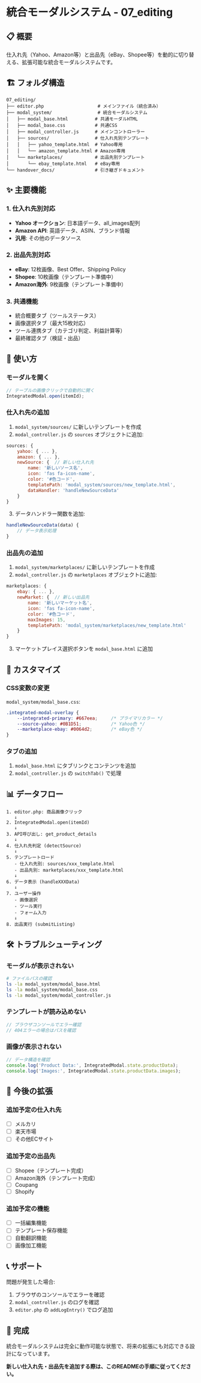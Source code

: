 # 統合モーダルシステム - 07_editing

## 📋 概要

仕入れ先（Yahoo、Amazon等）と出品先（eBay、Shopee等）を動的に切り替える、拡張可能な統合モーダルシステムです。

## 🏗️ フォルダ構造

```
07_editing/
├── editor.php                    # メインファイル（統合済み）
├── modal_system/                 # 統合モーダルシステム
│   ├── modal_base.html          # 共通モーダルHTML
│   ├── modal_base.css           # 共通CSS
│   ├── modal_controller.js      # メインコントローラー
│   ├── sources/                 # 仕入れ先別テンプレート
│   │   ├── yahoo_template.html  # Yahoo専用
│   │   └── amazon_template.html # Amazon専用
│   └── marketplaces/            # 出品先別テンプレート
│       └── ebay_template.html   # eBay専用
└── handover_docs/               # 引き継ぎドキュメント
```

## ✨ 主要機能

### 1. 仕入れ先別対応
- **Yahoo オークション**: 日本語データ、all_images配列
- **Amazon API**: 英語データ、ASIN、ブランド情報
- **汎用**: その他のデータソース

### 2. 出品先別対応
- **eBay**: 12枚画像、Best Offer、Shipping Policy
- **Shopee**: 10枚画像（テンプレート準備中）
- **Amazon海外**: 9枚画像（テンプレート準備中）

### 3. 共通機能
- 統合概要タブ（ツールステータス）
- 画像選択タブ（最大15枚対応）
- ツール連携タブ（カテゴリ判定、利益計算等）
- 最終確認タブ（検証・出品）

## 🚀 使い方

### モーダルを開く

```javascript
// テーブルの画像クリックで自動的に開く
IntegratedModal.open(itemId);
```

### 仕入れ先の追加

1. `modal_system/sources/` に新しいテンプレートを作成
2. `modal_controller.js` の `sources` オブジェクトに追加:

```javascript
sources: {
    yahoo: { ... },
    amazon: { ... },
    newSource: {  // 新しい仕入れ先
        name: '新しいソース名',
        icon: 'fas fa-icon-name',
        color: '#色コード',
        templatePath: 'modal_system/sources/new_template.html',
        dataHandler: 'handleNewSourceData'
    }
}
```

3. データハンドラー関数を追加:

```javascript
handleNewSourceData(data) {
    // データ表示処理
}
```

### 出品先の追加

1. `modal_system/marketplaces/` に新しいテンプレートを作成
2. `modal_controller.js` の `marketplaces` オブジェクトに追加:

```javascript
marketplaces: {
    ebay: { ... },
    newMarket: {  // 新しい出品先
        name: '新しいマーケット名',
        icon: 'fas fa-icon-name',
        color: '#色コード',
        maxImages: 15,
        templatePath: 'modal_system/marketplaces/new_template.html'
    }
}
```

3. マーケットプレイス選択ボタンを `modal_base.html` に追加

## 🔧 カスタマイズ

### CSS変数の変更

`modal_system/modal_base.css`:

```css
.integrated-modal-overlay {
    --integrated-primary: #667eea;     /* プライマリカラー */
    --source-yahoo: #0B1D51;           /* Yahoo色 */
    --marketplace-ebay: #0064d2;       /* eBay色 */
}
```

### タブの追加

1. `modal_base.html` にタブリンクとコンテンツを追加
2. `modal_controller.js` の `switchTab()` で処理

## 📊 データフロー

```
1. editor.php: 商品画像クリック
   ↓
2. IntegratedModal.open(itemId)
   ↓
3. API呼び出し: get_product_details
   ↓
4. 仕入れ先判定 (detectSource)
   ↓
5. テンプレートロード
   - 仕入れ先別: sources/xxx_template.html
   - 出品先別: marketplaces/xxx_template.html
   ↓
6. データ表示 (handleXXXData)
   ↓
7. ユーザー操作
   - 画像選択
   - ツール実行
   - フォーム入力
   ↓
8. 出品実行 (submitListing)
```

## 🛠️ トラブルシューティング

### モーダルが表示されない

```bash
# ファイルパスの確認
ls -la modal_system/modal_base.html
ls -la modal_system/modal_base.css
ls -la modal_system/modal_controller.js
```

### テンプレートが読み込めない

```javascript
// ブラウザコンソールでエラー確認
// 404エラーの場合はパスを確認
```

### 画像が表示されない

```javascript
// データ構造を確認
console.log('Product Data:', IntegratedModal.state.productData);
console.log('Images:', IntegratedModal.state.productData.images);
```

## 📝 今後の拡張

### 追加予定の仕入れ先
- [ ] メルカリ
- [ ] 楽天市場
- [ ] その他ECサイト

### 追加予定の出品先
- [ ] Shopee（テンプレート完成）
- [ ] Amazon海外（テンプレート完成）
- [ ] Coupang
- [ ] Shopify

### 追加予定の機能
- [ ] 一括編集機能
- [ ] テンプレート保存機能
- [ ] 自動翻訳機能
- [ ] 画像加工機能

## 📞 サポート

問題が発生した場合:

1. ブラウザのコンソールでエラーを確認
2. `modal_controller.js` のログを確認
3. `editor.php` の `addLogEntry()` でログ追加

## 🎉 完成

統合モーダルシステムは完全に動作可能な状態で、将来の拡張にも対応できる設計になっています。

**新しい仕入れ先・出品先を追加する際は、このREADMEの手順に従ってください。**
